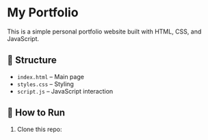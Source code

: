 # My Portfolio

This is a simple personal portfolio website built with HTML, CSS, and JavaScript.

## 📁 Structure

- `index.html` – Main page
- `styles.css` – Styling
- `script.js` – JavaScript interaction

## 🚀 How to Run

1. Clone this repo:
